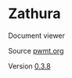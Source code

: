 # Zathura

Document viewer

Source [pwmt.org](https://git.pwmt.org/pwmt/zathura)

Version [0.3.8](https://git.pwmt.org/pwmt/zathura/tags/0.3.8)
